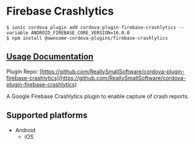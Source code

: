# Firebase Crashlytics

```text
$ ionic cordova plugin add cordova-plugin-firebase-crashlytics --variable ANDROID_FIREBASE_CORE_VERSION=16.0.0
$ npm install @awesome-cordova-plugins/firebase-crashlytics
```

## [Usage Documentation](https://danielsogl.gitbook.io/awesome-cordova-plugins/plugins/firebase-crashlytics/)

Plugin Repo: [https://github.com/ReallySmallSoftware/cordova-plugin-firebase-crashlytics](https://github.com/ReallySmallSoftware/cordova-plugin-firebase-crashlytics)

A Google Firebase Crashlytics plugin to enable capture of crash reports.

## Supported platforms

* Android
  * iOS

